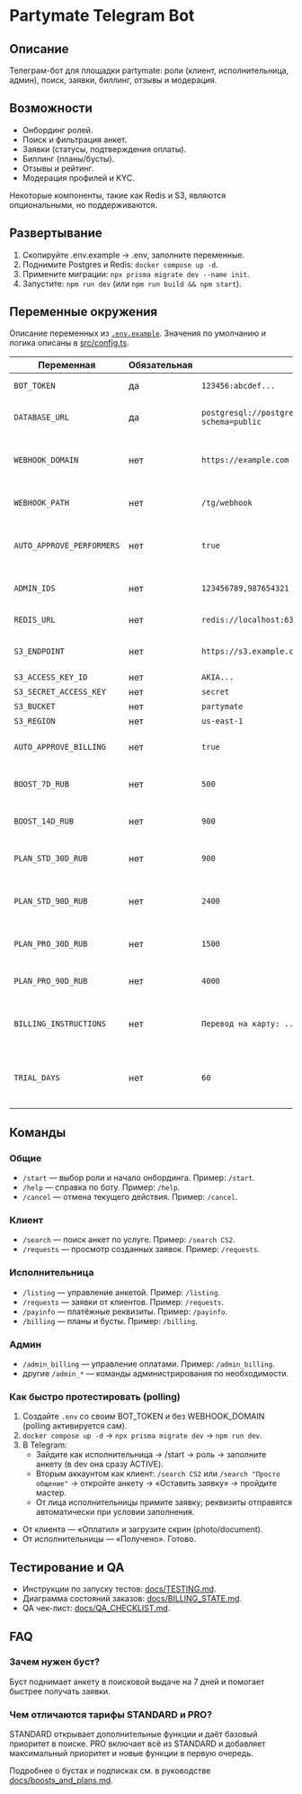# Partymate Telegram Bot

## Описание
Телеграм-бот для площадки partymate: роли (клиент, исполнительница, админ), поиск, заявки, биллинг, отзывы и модерация.

## Возможности
- Онбординг ролей.
- Поиск и фильтрация анкет.
- Заявки (статусы, подтверждения оплаты).
- Биллинг (планы/бусты).
- Отзывы и рейтинг.
- Модерация профилей и KYC.

Некоторые компоненты, такие как Redis и S3, являются опциональными, но поддерживаются.

## Развертывание
1. Скопируйте .env.example → .env, заполните переменные.
2. Поднимите Postgres и Redis: `docker compose up -d`.
3. Примените миграции: `npx prisma migrate dev --name init`.
4. Запустите: `npm run dev` (или `npm run build && npm start`).

## Переменные окружения
Описание переменных из [`.env.example`](.env.example). Значения по умолчанию и логика описаны в [src/config.ts](src/config.ts).

| Переменная | Обязательная | Пример | Назначение |
| --- | --- | --- | --- |
| `BOT_TOKEN` | да | `123456:abcdef...` | Токен Telegram-бота |
| `DATABASE_URL` | да | `postgresql://postgres:postgres@localhost:5432/gd_bot?schema=public` | Строка подключения к базе PostgreSQL |
| `WEBHOOK_DOMAIN` | нет | `https://example.com` | Домен для webhook; если не указан — включится polling |
| `WEBHOOK_PATH` | нет | `/tg/webhook` | Путь webhook (по умолчанию `/tg/webhook`) |
| `AUTO_APPROVE_PERFORMERS` | нет | `true` | Автоапрув анкет исполнительниц в dev (по умолчанию `false`) |
| `ADMIN_IDS` | нет | `123456789,987654321` | Telegram ID администраторов через запятую |
| `REDIS_URL` | нет | `redis://localhost:6379` | URL Redis (кеш/очереди) |
| `S3_ENDPOINT` | нет | `https://s3.example.com` | Endpoint S3-совместимого хранилища |
| `S3_ACCESS_KEY_ID` | нет | `AKIA...` | Ключ доступа S3 |
| `S3_SECRET_ACCESS_KEY` | нет | `secret` | Секретный ключ S3 |
| `S3_BUCKET` | нет | `partymate` | Имя S3 bucket |
| `S3_REGION` | нет | `us-east-1` | Регион S3 |
| `AUTO_APPROVE_BILLING` | нет | `true` | Автоподтверждение оплат (по умолчанию `false`) |
| `BOOST_7D_RUB` | нет | `500` | Цена 7‑дневного буста (по умолчанию `500`) |
| `BOOST_14D_RUB` | нет | `900` | Цена 14‑дневного буста (по умолчанию `900`) |
| `PLAN_STD_30D_RUB` | нет | `900` | Цена стандартного плана на 30 дней (по умолчанию `900`) |
| `PLAN_STD_90D_RUB` | нет | `2400` | Цена стандартного плана на 90 дней (по умолчанию `2400`) |
| `PLAN_PRO_30D_RUB` | нет | `1500` | Цена PRO-плана на 30 дней (по умолчанию `1500`) |
| `PLAN_PRO_90D_RUB` | нет | `4000` | Цена PRO-плана на 90 дней (по умолчанию `4000`) |
| `BILLING_INSTRUCTIONS` | нет | `Перевод на карту: ...` | Инструкции по оплате (по умолчанию текст из `config.ts`) |
| `TRIAL_DAYS` | нет | `60` | Пробный период для исполнительниц в днях (по умолчанию `60`) |

## Команды

### Общие
- `/start` — выбор роли и начало онбординга. Пример: `/start`.
- `/help` — справка по боту. Пример: `/help`.
- `/cancel` — отмена текущего действия. Пример: `/cancel`.

### Клиент
- `/search` — поиск анкет по услуге. Пример: `/search CS2`.
- `/requests` — просмотр созданных заявок. Пример: `/requests`.

### Исполнительница
- `/listing` — управление анкетой. Пример: `/listing`.
- `/requests` — заявки от клиентов. Пример: `/requests`.
- `/payinfo` — платёжные реквизиты. Пример: `/payinfo`.
- `/billing` — планы и бусты. Пример: `/billing`.

### Админ
- `/admin_billing` — управление оплатами. Пример: `/admin_billing`.
- другие `/admin_*` — команды администрирования по необходимости.

### Как быстро протестировать (polling)
1. Создайте `.env` со своим BOT_TOKEN и без WEBHOOK_DOMAIN (polling активируется сам).
2. `docker compose up -d` → `npx prisma migrate dev` → `npm run dev`.
3. В Telegram:
   - Зайдите как исполнительница → /start → роль → заполните анкету (в dev она сразу ACTIVE).
   - Вторым аккаунтом как клиент: `/search CS2` или `/search "Просто общение"` → откройте анкету → «Оставить заявку» → пройдите мастер.
   - От лица исполнительницы примите заявку; реквизиты отправятся автоматически при условии заполнения.
  - От клиента — «Оплатил» и загрузите скрин (photo/document).
  - От исполнительницы — «Получено». Готово.

## Тестирование и QA

- Инструкции по запуску тестов: [docs/TESTING.md](docs/TESTING.md).
- Диаграмма состояний заказов: [docs/BILLING_STATE.md](docs/BILLING_STATE.md).
- QA чек-лист: [docs/QA_CHECKLIST.md](docs/QA_CHECKLIST.md).

## FAQ

### Зачем нужен буст?
Буст поднимает анкету в поисковой выдаче на 7 дней и помогает быстрее получать заявки.

### Чем отличаются тарифы STANDARD и PRO?
STANDARD открывает дополнительные функции и даёт базовый приоритет в поиске. PRO включает всё из STANDARD и добавляет максимальный приоритет и новые функции в первую очередь.

Подробнее о бустах и подписках см. в руководстве [docs/boosts_and_plans.md](docs/boosts_and_plans.md).
